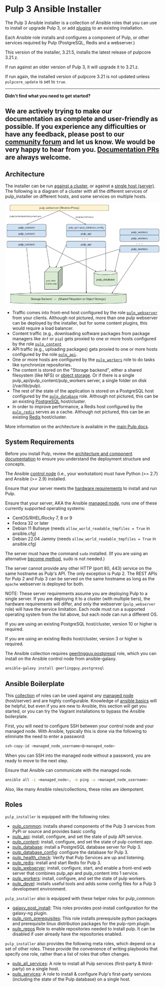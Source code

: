 Pulp 3 Ansible Installer
========================

The Pulp 3 Ansible installer is a collection of Ansible roles that you can use to install or upgrade Pulp 3, or add [plugins](https://pulpproject.org/content-plugins/) to an existing installation.

Each Ansible role installs and configures a component of Pulp, or other services required by Pulp (PostgreSQL, Redis and a webserver.)

This version of the installer, 3.21.5, installs the latest release of pulpcore 3.21.z.

If run against an older version of Pulp 3, it will upgrade it to 3.21.z.

If run again, the installed version of pulpcore 3.21 is not updated unless `pulpcore_update` is set to `true`.

---
**Didn't find what you need to get started?**

We are actively trying to make our documentation as complete and user-friendly as possible.
If you experience any difficulties or have any feedback, please post to our [community forum](https://discourse.pulpproject.org/) and let us know.
We would be very happy to hear from you.
[Documentation PRs](https://github.com/pulp/pulp_installer/edit/main/docs/index.md) are always welcome.
---

Architecture
------------
The installer can be run [against a cluster](clustering), or against a [single host (server)](quickstart). The following is a diagram of
a cluster with all the different services of pulp_installer on different hosts, and some services on
multiple hosts.

![Architecture](images/architecture.png)

* Traffic comes into front-end host configured by the role [`pulp_webserver`](roles/pulp_webserver) from
  your clients. Although not pictured, more than one pulp webserver can be deployed by the installer, but for
  some content plugins, this would require a load balancer.
* Content traffic (e.g., downloading software packages from package managers like `dnf` or `pip`) gets
  proxied to one or more hosts configured by the role [`pulp_content`](roles/pulp_content)
* API traffic (e.g., uploading packages) gets proxied to one or more hosts configured by the role
  [`pulp_api`](roles/pulp_api).
* One or more hosts are configured by the [`pulp_workers`](roles/pulp_workers) role to do tasks like
  synchronize repositories.
* The content is stored on the "Storage backend", either a shared filesystem (like NFS) or
  [object storage](objectstorage). Or if there is a single pulp_api/pulp_content/pulp_workers server, a
  single folder on disk (/var/lib/pulp).
* The rest of the state of the application is stored on a PostgreSQL host configured by the
  [`pulp_database`](roles/pulp_database) role. Although not pictured, this can be an existing
  [PostgreSQL](https://www.postgresql.org) host/cluster. 
* In order to improve performance, a Redis host configured by the [`pulp_redis`](roles/pulp_redis) serves
  as a cache. Although not pictured, this can be an existing [Redis](https://redis.io) host/cluster. 

More information on the architecture is available in the [main Pulp docs](https://docs.pulpproject.org/pulpcore/components.html).

System Requirements
-------------------

Before you install Pulp, review the [architecture and component documentation](https://docs.pulpproject.org/pulpcore/components.html#) to ensure you understand the deployment structure and concepts.

The Ansible [control node](https://docs.ansible.com/ansible/2.5/network/getting_started/basic_concepts.html#control-node)
(i.e., your workstation) must have Python (>= 2.7) and Ansible (>= 2.9) installed.

Ensure that your server meets the [hardware requirements](https://docs.pulpproject.org/pulpcore/installation/hardware-requirements.html) to install and run Pulp.

Ensure that your server, AKA the Ansible [managed node](https://docs.ansible.com/ansible/2.5/network/getting_started/basic_concepts.html#managed-nodes),
runs one of these currently supported operating systems:

- CentOS/RHEL/Rocky 7, 8 or 9
- Fedora 32 or later
- Debian 11 Bullseye (needs `allow_world_readable_tmpfiles = True` in ansible.cfg)
- Debian 22.04 Jammy (needs `allow_world_readable_tmpfiles = True` in ansible.cfg)

The server must have the command `sudo` installed. (If you are using an alternative [become
method](https://docs.ansible.com/ansible/latest/user_guide/become.html), sudo is not needed.)

The server cannot provide any other HTTP (port 80, 443) service on the same hostname as Pulp's API. The only
exception is Pulp 2. The REST APIs for Pulp 2 and Pulp 3 can be served on the same hostname as
long as the `apache` webserver is deployed for both.

NOTE: These server requirements assume you are deploying Pulp to a single server. If you are deploying it
to a cluster (with multiple tiers), the hardware requirements will differ, and only the webserver
(`pulp_webserver` role) will have the service limitation. Each node must run a supported operating
system from the list above, but each node can run a different OS.

If you are using an existing PostgreSQL host/cluster, version 10 or higher is required.

If you are using an existing Redis host/cluster, version 3 or higher is required.

The Ansible collection requires [geerlingguy.postgresql](https://galaxy.ansible.com/geerlingguy/postgresql) role,
which you can install on the Ansible control node from ansible-galaxy.

```bash
ansible-galaxy install geerlingguy.postgresql
```

Ansible Boilerplate
-------------------

This [collection](https://docs.ansible.com/ansible/latest/user_guide/collections_using.html) of roles can be used against any [managed node](https://docs.ansible.com/ansible/latest/network/getting_started/basic_concepts.html#managed-nodes) (host/server) and are highly configurable.  Knowledge of
[ansible basics](https://docs.ansible.com/ansible/2.5/user_guide/intro_getting_started.html) will
be helpful, but even if you are new to Ansible, this section will get you started, or you can try
the Vagrant installations to bypass the Ansible boilerplate.

First, you will need to configure SSH between your control node and your managed node. With Ansible, typically this is done via the following to eliminate the need to enter a password:

```bash
ssh-copy-id <managed_node_username>@<managed_node>
```

When you can SSH into the managed node without a password, you are ready to move to the next step.

Ensure that Ansible can communicate with the managed node.

```bash
ansible all -i <managed_node>, -m ping -u <managed_node_username>
```

Also, like many Ansible roles/collections, these roles are idempotent.

Roles
-----

`pulp_installer` is equipped with the following roles:

- [pulp_common](helper_roles/pulp_common): installs shared components of the Pulp 3 services from PyPi or source and provides basic config
- [pulp_api](roles/pulp_api): install, configure, and set the state of pulp API service.
- [pulp_content](roles/pulp_content): install, configure, and set the state of pulp content app.
- [pulp_database](roles/pulp_database): install a PostgreSQL database server for Pulp 3.
- [pulp_database_config](roles/pulp_database_config): configure the database for Pulp 3.
- [pulp_health_check](roles/pulp_health_check): Verify that Pulp Services are up and listening.
- [pulp_redis](roles/pulp_redis): install and start Redis for Pulp 3.
- [pulp_webserver](roles/pulp_webserver): install, configure, start, and enable a front-end web server that combines pulp_api and pulp_content into 1 service.
- [pulp_workers](roles/pulp_workers): install, configure, and set the state of pulp workers.
- [pulp_devel](roles/pulp_devel): installs useful tools and adds some config files for a Pulp 3 development environment.

`pulp_installer` also is equipped with these helper roles for pulp_common:

- [galaxy_post_install](helper_roles/galaxy_post_install): This roles provides post-install configuration for the galaxy-ng plugin.
- [pulp_rpm_prerequisites](helper_roles/pulp_rpm_prerequisites): This role installs prerequisite python packages and prerequisite linux distribution packages for the pulp-rpm plugin.
- [pulp_repos](helper_roles/pulp_repos) Role to enable repositories needed to install pulp. It can be disabled if user already have the repositories enabled.


`pulp_installer` also provides the following meta roles, which depend on a set of other roles. These provide
the convenience of writing playbooks that specify one role, rather than a list of roles that often changes.

- [pulp_all_services](meta_roles/pulp_all_services/): A role to install all Pulp services (first-party & third-party) on a single host.
- [pulp_services](meta_roles/pulp_services/): A role to install & configure Pulp's
  first-party services (including the state of the Pulp database) on a single host.
